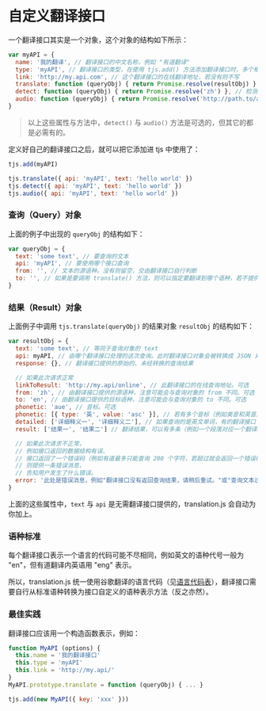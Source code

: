 # 自定义翻译接口

一个翻译接口其实是一个对象，这个对象的结构如下所示：

```js
var myAPI = {
  name: '我的翻译', // 翻译接口的中文名称，例如 "有道翻译"
  type: 'myAPI', // 翻译接口的类型，在使用 tjs.add() 方法添加翻译接口时，多个相同类型的翻译接口会被视为同一组翻译接口轮流调用，以达到负载均衡的目的。
  link: 'http://my.api.com', // 这个翻译接口的在线翻译地址，若没有则不写
  translate: function (queryObj) { return Promise.resolve(resultObj) }, // 翻译的方法，这个方法必需返回一个 Promise 对象，值为一个 result 对象。query 对象与 result 对象的定义见后文
  detect: function (queryObj) { return Promise.resolve('zh') }, // 检测文本语种的方法，这个方法必需返回一个 Promise 对象，值为一个字符串。如果是一个不支持的语种则返回 null
  audio: function (queryObj) { return Promise.resolve('http://path.to/audio/url') // 文本的在线音频的地址，这个方法必需返回一个 Promise 对象，值为一个字符串。如果不支持则返回 null
}
```

> 以上这些属性与方法中，`detect()` 与 `audio()` 方法是可选的，但其它的都是必需有的。

定义好自己的翻译接口之后，就可以把它添加进 tjs 中使用了：

```js
tjs.add(myAPI)

tjs.translate({ api: 'myAPI', text: 'hello world' })
tjs.detect({ api: 'myAPI', text: 'hello world' })
tjs.audio({ api: 'myAPI', text: 'hello world' })
```

### 查询（Query）对象

上面的例子中出现的 `queryObj` 的结构如下：

```js
var queryObj = {
  text: 'some text', // 要查询的文本
  api: 'myAPI', // 要使用哪个接口查询
  from: '', // 文本的源语种。没有则留空，交由翻译接口自行判断
  to: '', // 如果是要调用 translate() 方法，则可以指定要翻译到哪个语种，若不提供则交由翻译接口自行指定；另外，翻译接口可能会因为不支持目标语种而翻译成别的语种。
}
```

### 结果（Result）对象

上面例子中调用 `tjs.translate(queryObj)` 的结果对象 `resultObj` 的结构如下：

```js
var resultObj = {
  text: 'some text', // 等同于查询对象的 text
  api: myAPI, // 由哪个翻译接口处理的这次查询。此时翻译接口对象会被转换成 JSON 对象，所以方法（`translate()`、`audio()` 等）会被丢弃，但属性（`name`、`type` 等）会保留下来
  response: {}, // 翻译接口提供的原始的、未经转换的查询结果

  // 如果此次请求正常
  linkToResult: 'http://my.api/online', // 此翻译接口的在线查询地址。可选
  from: 'zh', // 由翻译接口提供的源语种，注意可能会与查询对象的 from 不同。可选
  to: 'en', // 由翻译接口提供的目标语种，注意可能会与查询对象的 to 不同。可选
  phonetic: 'aue', // 音标。可选
  phonetic: [{ type: '英', value: 'asc' }], // 若有多个音标（例如美音和英音），则使用数组描述。可选
  detailed: ['详细释义一', '详细释义二'], // 如果查询的是英文单词，有的翻译接口（例如有道翻译）会返回这个单词的详细释义。可选
  result: ['结果一', '结果二'] // 翻译结果，可以有多条（例如一个段落对应一个翻译结果）。可选

  // 如果此次请求不正常，
  // 例如接口返回的数据结构有误、
  // 接口返回了一个错误码（例如有道最多只能查询 200 个字符，若超过就会返回一个错误码）等
  // 则提供一条错误消息，
  // 告知用户发生了什么错误。
  error: '此处是错误消息，例如"翻译接口没有返回查询结果，请稍后重试。"或"查询文本过长"'
}
```

上面的这些属性中，`text` 与 `api` 是无需翻译接口提供的，translation.js 会自动为你加上。

### 语种标准

每个翻译接口表示一个语言的代码可能不尽相同，例如英文的语种代号一般为 "en"，但有道翻译内英语用 "eng" 表示。

所以，translation.js 统一使用谷歌翻译的语言代码（见[语言代码表](http://www.lingoes.cn/zh/translator/langcode.htm)），翻译接口需要自行从标准语种转换为接口自定义的语种表示方法（反之亦然）。

### 最佳实践

翻译接口应该用一个构造函数表示，例如：

```js
function MyAPI (options) {
  this.name = '我的翻译接口'
  this.type = 'myAPI'
  this.link = 'http://my.api/'
}
MyAPI.prototype.translate = function (queryObj) { ... }

tjs.add(new MyAPI({ key: 'xxx' }))
```
